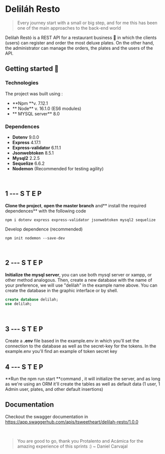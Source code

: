 # Deliláh Resto


>Every journey start with a small or big step, and for me this has been one of the main approaches to the back-end world 

Delilah Restó is a REST API for a restaurant business 🥘 in which the clients (users) can register and order the most deluxe plates. On the other hand, the administrator can manage the orders,  the plates and the users of the API.

## Getting started   🚀

### Technologies

The project was built using :
- **Npm **v. 7.12.1
- ** Node** v. 16.1.0 (ES6 modules)
- ** MYSQL server** 8.0

### Dependences

- **Dotenv** 9.0.0
- **Express**  4.17.1
-  **Express-validator** 6.11.1
- **Jsonwebtoken** 8.5.1
-  **Mysql2** 2.2.5
-  **Sequelize** 6.6.2
- **Nodemon** (Recommended for testing agility)

<br>

##    1  ---  S    T    E     P

**Clone the project**, **open the master branch** and** install the required dependences** with the following code 

```shell
npm i dotenv express express-validator jsonwebtoken mysql2 sequelize
``` 
Develop dependence (recommended)

```shell
npm init nodemon --save-dev
```


<br>

##     2  ---  S    T    E     P

**Initialize the mysql server**, you can use both mysql server or xampp, or other method analogous. Then, create a new database with the name of your preference, we will use "delilah" in the example name above. You can create the database in the graphic interface or by shell.

```sql
create database delilah;
use delilah;
```

<br>

##     3  ---  S    T    E     P

Create a **.env**   file based in the example.env in which you'll set the connection to the database as well as the secret-key for the tokens. In the example.env you'll find an example of token secret key

##     4  ---  S    T    E     P

**Run the npm run start **command , it will initialize the server, and as long as we're using an ORM it'll create the tables as well as default data (1 user, 1 Admin user,  plates, and other default insertions)


## Documentation 

Checkout the swagger documentation in https://app.swaggerhub.com/apis/tsweetheart/delilah-resto/1.0.0

<br>

> You are good to go, thank you Protalento and Acámica for the amazing experience of this sprints :)
~ Daniel Carvajal
